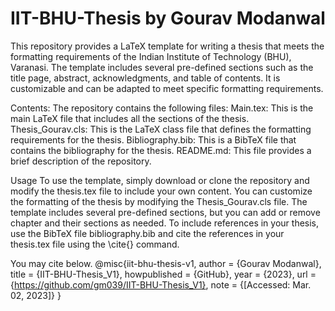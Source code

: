 # IIT-BHU-Thesis by Gourav Modanwal

This repository provides a LaTeX template for writing a thesis that meets the formatting requirements of the Indian Institute of Technology (BHU), Varanasi. The template includes several pre-defined sections such as the title page, abstract, acknowledgments, and table of contents. It is customizable and can be adapted to meet specific formatting requirements.

Contents:
The repository contains the following files:
Main.tex: This is the main LaTeX file that includes all the sections of the thesis.
Thesis_Gourav.cls: This is the LaTeX class file that defines the formatting requirements for the thesis.
Bibliography.bib: This is a BibTeX file that contains the bibliography for the thesis.
README.md: This file provides a brief description of the repository.

Usage
To use the template, simply download or clone the repository and modify the thesis.tex file to include your own content. You can customize the formatting of the thesis by modifying the Thesis_Gourav.cls file. The template includes several pre-defined sections, but you can add or remove chapter and their sections as needed. To include references in your thesis, use the BibTeX file bibliography.bib and cite the references in your thesis.tex file using the \cite{} command.


You may cite below.
@misc{iit-bhu-thesis-v1,
  author = {Gourav Modanwal},
  title = {IIT-BHU-Thesis\_V1},
  howpublished = {GitHub},
  year = {2023},
  url = {https://github.com/gm039/IIT-BHU-Thesis_V1},
  note = {[Accessed: Mar. 02, 2023]}
}
